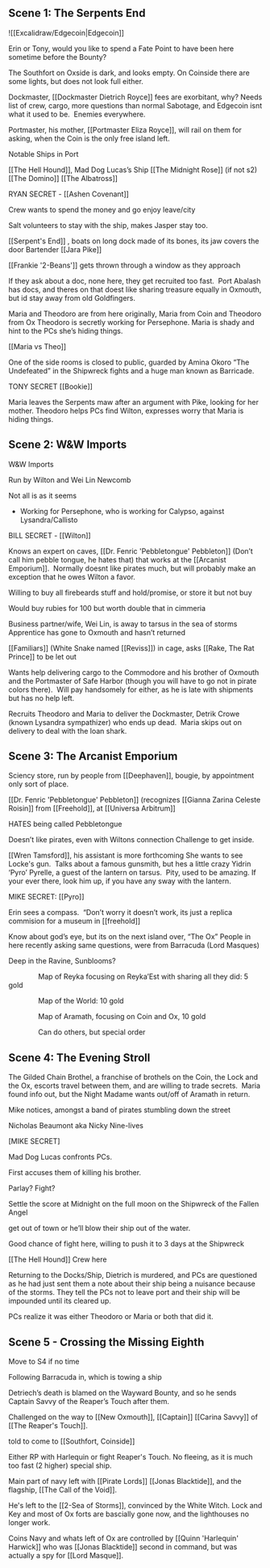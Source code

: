 ## Scene 1: The Serpents End

![[Excalidraw/Edgecoin|Edgecoin]]

Erin or Tony, would you like to spend a Fate Point to have been here sometime before the Bounty?

The Southfort on Oxside is dark, and looks empty. On Coinside there are some lights, but does not look full either.

Dockmaster, [[Dockmaster Dietrich Royce]] fees are exorbitant, why?
Needs list of crew, cargo, more questions than normal
Sabotage, and Edgecoin isnt what it used to be.  Enemies everywhere.

Portmaster, his mother, [[Portmaster Eliza Royce]], will rail on them for asking, when the Coin is the only free island left.

Notable Ships in Port

[[The Hell Hound]], Mad Dog Lucas’s Ship
[[The Midnight Rose]] (if not s2)
[[The Domino]]
[[The Albatross]]

RYAN SECRET - [[Ashen Covenant]]

Crew wants to spend the money and go enjoy leave/city

Salt volunteers to stay with the ship, makes Jasper stay too.

[[Serpent's End]]
, boats on long dock made of its bones, its jaw covers the door
Bartender [[Jara Pike]]

[[Frankie '2-Beans']] gets thrown through a window as they approach

If they ask about a doc, none here, they get recruited too fast.  Port Abalash has docs, and theres on that doest like sharing treasure equally in Oxmouth, but id stay away from old Goldfingers.


Maria and Theodoro are from here originally, Maria from Coin and Theodoro from Ox
Theodoro is secretly working for Persephone.
Maria is shady and hint to the PCs she’s hiding things.

[[Maria vs Theo]]


One of the side rooms is closed to public, guarded by Amina Okoro “The Undefeated” in the Shipwreck fights and a huge man known as Barricade.

TONY SECRET [[Bookie]]

Maria leaves the Serpents maw after an argument with Pike, looking for her mother.
Theodoro helps PCs find Wilton, expresses worry that Maria is hiding things.

## Scene 2: W&W Imports

W&W Imports

Run by Wilton and Wei Lin Newcomb

Not all is as it seems
- Working for Persephone, who is working for Calypso, against Lysandra/Callisto

BILL SECRET - [[Wilton]]

Knows an expert on caves, [[Dr. Fenric 'Pebbletongue' Pebbleton]] (Don’t call him pebble tongue, he hates that) that works at the [[Arcanist Emporium]].  Normally doesnt like pirates much, but will probably make an exception that he owes Wilton a favor.

Willing to buy all firebeards stuff and hold/promise, or store it but not buy

Would buy rubies for 100 but worth double that in cimmeria

Business partner/wife, Wei Lin, is away to tarsus in the sea of storms
Apprentice has gone to Oxmouth and hasn’t returned

[[Familiars]] (White Snake named [[Reviss]]) in cage, asks [[Rake, The Rat Prince]] to be let out

Wants help delivering cargo to the Commodore and his brother of Oxmouth and the Portmaster of Safe Harbor (though you will have to go not in pirate colors there).  Will pay handsomely for either, as he is late with shipments but has no help left.

Recruits Theodoro and Maria to deliver the Dockmaster, Detrik Crowe (known Lysandra sympathizer) who ends up dead.  Maria skips out on delivery to deal with the loan shark.

## Scene 3: The Arcanist Emporium

Sciency store, run by people from [[Deephaven]], bougie, by appointment only sort of place.

[[Dr. Fenric 'Pebbletongue' Pebbleton]] (recognizes [[Gianna Zarina Celeste Roisin]] from [[Freehold]], at [[Universa Arbitrum]]

HATES being called Pebbletongue

Doesn’t like pirates, even with Wiltons connection
Challenge to get inside.

[[Wren Tamsford]], his assistant is more forthcoming
She wants to see Locke's gun.  Talks about a famous gunsmith, but hes a little crazy Yidrin ‘Pyro’ Pyrelle, a guest of the lantern on tarsus.  Pity, used to be amazing. If your ever there, look him up, if you have any sway with the lantern.

MIKE SECRET: [[Pyro]]


Erin sees a compass.  “Don’t worry it doesn’t work, its just a replica commision for a museum in [[freehold]]

Know about god’s eye, but its on the next island over, “The Ox”
People in here recently asking same questions, were from Barracuda (Lord Masques)

Deep in the Ravine, Sunblooms?

               Map of Reyka focusing on Reyka’Est with sharing all they did: 5 gold

               Map of the World: 10 gold

               Map of Aramath, focusing on Coin and Ox, 10 gold

               Can do others, but special order

## Scene 4: The Evening Stroll

The Gilded Chain Brothel, a franchise of brothels on the Coin, the Lock and the Ox, escorts travel between them, and are willing to trade secrets.  Maria found info out, but the Night Madame wants out/off of Aramath in return.

Mike notices, amongst a band of pirates stumbling down the street

Nicholas Beaumont aka Nicky Nine-lives

[MIKE SECRET]

Mad Dog Lucas confronts PCs.

First accuses them of killing his brother.

Parlay? Fight?

Settle the score at Midnight on the full moon on the Shipwreck of the Fallen Angel

get out of town or he’ll blow their ship out of the water. 

Good chance of fight here, willing to push it to 3 days at the Shipwreck

[[The Hell Hound]] Crew here


Returning to the Docks/Ship, Dietrich is murdered, and PCs are questioned as he had just sent them a note about their ship being a nuisance because of the storms.  They tell the PCs not to leave port and their ship will be impounded until its cleared up.

PCs realize it was either Theodoro or Maria or both that did it.


## Scene 5 - Crossing the Missing Eighth
Move to S4 if no time




Following Barracuda in, which is towing a ship

Detriech’s death is blamed on the Wayward Bounty, and so he sends Captain Savvy of the Reaper’s Touch after them.

Challenged on the way to [[New Oxmouth]], [[Captain]] [[Carina Savvy]] of [[The Reaper's Touch]].


told to come to [[Southfort, Coinside]]

Either RP with Harlequin or fight Reaper's Touch.  No fleeing, as it is much too fast (2 higher) special ship.

Main part of navy left with [[Pirate Lords]] [[Jonas Blacktide]], and the flagship, [[The Call of the Void]].  

He's left to the [[2-Sea of Storms]], convinced by the White Witch. Lock and Key and most of Ox forts are bascially gone now, and the lighthouses no longer work.

Coins Navy and whats left of Ox are controlled by [[Quinn 'Harlequin' Harwick]] who was [[Jonas Blacktide]] second in command, but was actually a spy for [[Lord Masque]].